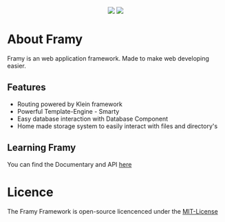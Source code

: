 
<p align="center">
    <a href="https://scrutinizer-ci.com/g/FramyFramework/Framy/" alt="Code Quality"><img src="https://scrutinizer-ci.com/g/FramyFramework/Framy/badges/quality-score.png?b=master" /></a>
    <a href="https://codeclimate.com/github/FramyFramework/Framy/maintainability"><img src="https://api.codeclimate.com/v1/badges/a50384049347d1ab7bf7/maintainability" /></a>
</p>

# About Framy

Framy is an web application framework. Made to make web developing easier.

## Features

- Routing powered by Klein framework
- Powerful Template-Engine - Smarty
- Easy database interaction with Database Component
- Home made storage system to easily interact with files and directory's

## Learning Framy

You can find the Documentary and API [here](https://framyframework.github.io/FramyDocumentation/)

# Licence

The Framy Framework is open-source licencenced under the [MIT-License](https://opensource.org/licenses/MIT)
